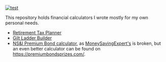 [![test](https://github.com/LateGenXer/finance/actions/workflows/test.yml/badge.svg)](https://github.com/LateGenXer/finance/actions/workflows/test.yml)

This repository holds financial calculators I wrote mostly for my own personal needs.

* [Retirement Tax Planner](rtp/README.md)
* [Gilt Ladder Builder](gilts/README.md)
* [NS&I Premium Bond calculator](nsandi_premium_bonds.py), as [MoneySavingExpert's](https://www.moneysavingexpert.com/savings/premium-bonds-calculator/) is broken, but an even better calculator can be found on https://premiumbondsprizes.com/.
